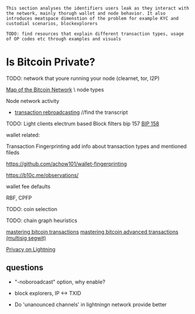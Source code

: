 ```

This section analyses the identifiers users leak as they interact with the network, mainly thorugh wallet and node behavior. It also introduces meatspace dimenstion of the problem for example KYC and custodial scenarios, blockexplorers

TODO: find resources that explain different transaction types, usage of OP codes etc through examples and visuals
```
# Is Bitcoin Private?


TODO: network that youre running your node (clearnet, tor, I2P)

[Map of the Bitcoin Network](https://medium.com/@gloriazhao/map-of-the-bitcoin-network-c6f2619a76f3) \\ node types

Node network activity
- [transaction rebroadcasting](https://www.youtube.com/watch?v=v4TXfwwz_VI) //find the transcript

TODO: Light clients
  electrum based
  Block filters
  bip 157
  [BIP 158](https://github.com/bitcoin/bips/blob/master/bip-0158.mediawiki)


wallet related:

  Transaction Fingerprinting
      add info about transaction types and mentioned fileds

  https://github.com/achow101/wallet-fingerprinting

  https://b10c.me/observations/

  wallet fee defaults

  RBF, CPFP

TODO: coin selection
  
TODO: chain graph heuristics

[mastering bitcoin transactions](https://github.com/bitcoinbook/bitcoinbook/blob/develop/ch06.asciidoc)
[mastering bitcoin advanced transactions (multisig segwit)](https://github.com/bitcoinbook/bitcoinbook/blob/develop/ch07.asciidoc)


[Privacy on Lightning](https://github.com/lnbook/lnbook/blob/develop/16_security_privacy_ln.asciidoc)

## questions

- "-noboroadcast" option, why enable?

- block explorers, IP <-> TXID

- Do 'unanounced channels' in lightningn network provide better 